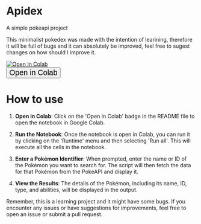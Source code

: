 # Apidex
A simple pokeapi project

This minimalist pokedex was made with the intention of learining, therefore it will be full of bugs and it can absolutely be improved, feel free to sugest changes on how should I improve it.

<a href="https://colab.research.google.com/github/NE0BIT/pokedex/blob/main/pokedex.ipynb" target="_blank"><img src="https://colab.research.google.com/assets/colab-badge.svg" alt="Open In Colab"/><br><input type="button" value="Open in Colab" style="font-size:20px"></a>
# How to use

1. **Open in Colab**: Click on the 'Open in Colab' badge in the README file to open the notebook in Google Colab.

2. **Run the Notebook**: Once the notebook is open in Colab, you can run it by clicking on the 'Runtime' menu and then selecting 'Run all'. This will execute all the cells in the notebook.

3. **Enter a Pokémon Identifier**: When prompted, enter the name or ID of the Pokémon you want to search for. The script will then fetch the data for that Pokémon from the PokeAPI and display it.

4. **View the Results**: The details of the Pokémon, including its name, ID, type, and abilities, will be displayed in the output.

Remember, this is a learning project and it might have some bugs. If you encounter any issues or have suggestions for improvements, feel free to open an issue or submit a pull request.
